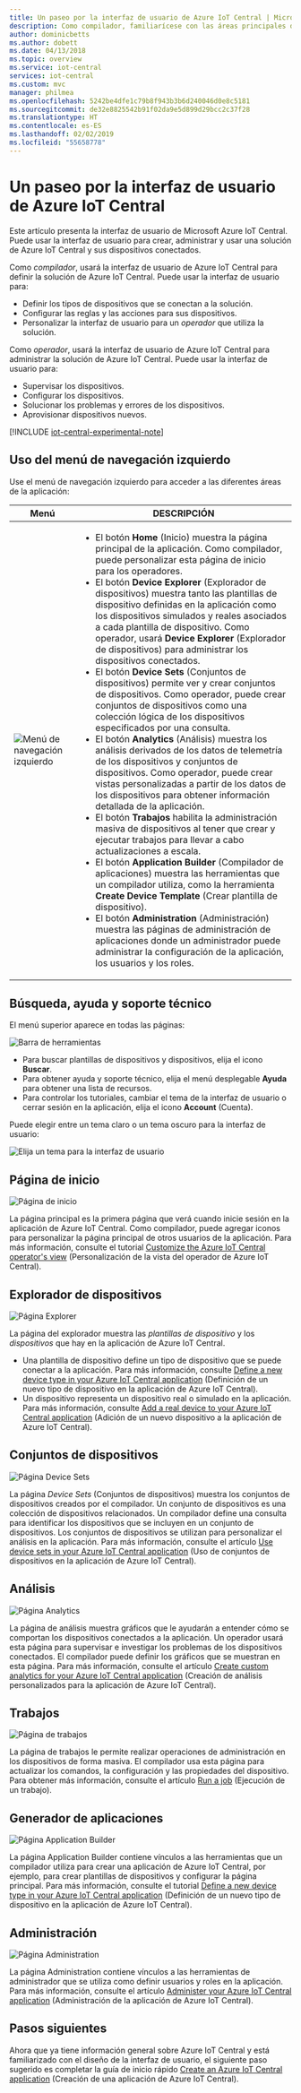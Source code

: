 ```yaml
---
title: Un paseo por la interfaz de usuario de Azure IoT Central | Microsoft Docs
description: Como compilador, familiarícese con las áreas principales de la interfaz de usuario de Azure IoT Central, que se utiliza para crear una solución de IoT.
author: dominicbetts
ms.author: dobett
ms.date: 04/13/2018
ms.topic: overview
ms.service: iot-central
services: iot-central
ms.custom: mvc
manager: philmea
ms.openlocfilehash: 5242be4dfe1c79b8f943b3b6d240046d0e8c5181
ms.sourcegitcommit: de32e8825542b91f02da9e5d899d29bcc2c37f28
ms.translationtype: HT
ms.contentlocale: es-ES
ms.lasthandoff: 02/02/2019
ms.locfileid: "55658778"
---
```

# <a name="take-a-tour-of-the-azure-iot-central-ui"></a>Un paseo por la interfaz de usuario de Azure IoT Central

Este artículo presenta la interfaz de usuario de Microsoft Azure IoT Central. Puede usar la interfaz de usuario para crear, administrar y usar una solución de Azure IoT Central y sus dispositivos conectados.

Como _compilador_, usará la interfaz de usuario de Azure IoT Central para definir la solución de Azure IoT Central. Puede usar la interfaz de usuario para:

- Definir los tipos de dispositivos que se conectan a la solución.
- Configurar las reglas y las acciones para sus dispositivos.
- Personalizar la interfaz de usuario para un _operador_ que utiliza la solución.

Como _operador_, usará la interfaz de usuario de Azure IoT Central para administrar la solución de Azure IoT Central. Puede usar la interfaz de usuario para:

- Supervisar los dispositivos.
- Configurar los dispositivos.
- Solucionar los problemas y errores de los dispositivos.
- Aprovisionar dispositivos nuevos.

[!INCLUDE [iot-central-experimental-note](../../includes/iot-central-experimental-note.md)]

## <a name="use-the-left-navigation-menu"></a>Uso del menú de navegación izquierdo

Use el menú de navegación izquierdo para acceder a las diferentes áreas de la aplicación:

| Menú | DESCRIPCIÓN |
| ---- | ----------- |
| ![Menú de navegación izquierdo](media/overview-iot-central-tour/navigationbar.png) | <ul><li>El botón **Home** (Inicio) muestra la página principal de la aplicación. Como compilador, puede personalizar esta página de inicio para los operadores.</li><li>El botón **Device Explorer** (Explorador de dispositivos) muestra tanto las plantillas de dispositivo definidas en la aplicación como los dispositivos simulados y reales asociados a cada plantilla de dispositivo. Como operador, usará **Device Explorer** (Explorador de dispositivos) para administrar los dispositivos conectados.</li><li>El botón **Device Sets** (Conjuntos de dispositivos) permite ver y crear conjuntos de dispositivos. Como operador, puede crear conjuntos de dispositivos como una colección lógica de los dispositivos especificados por una consulta.</li><li>El botón **Analytics** (Análisis) muestra los análisis derivados de los datos de telemetría de los dispositivos y conjuntos de dispositivos. Como operador, puede crear vistas personalizadas a partir de los datos de los dispositivos para obtener información detallada de la aplicación.</li><li>El botón **Trabajos** habilita la administración masiva de dispositivos al tener que crear y ejecutar trabajos para llevar a cabo actualizaciones a escala.</li><li>El botón **Application Builder** (Compilador de aplicaciones) muestra las herramientas que un compilador utiliza, como la herramienta **Create Device Template** (Crear plantilla de dispositivo).</li><li>El botón **Administration** (Administración) muestra las páginas de administración de aplicaciones donde un administrador puede administrar la configuración de la aplicación, los usuarios y los roles.</li></ul> |

## <a name="search-help-and-support"></a>Búsqueda, ayuda y soporte técnico

El menú superior aparece en todas las páginas:

![Barra de herramientas](media/overview-iot-central-tour/toolbar.png)

- Para buscar plantillas de dispositivos y dispositivos, elija el icono **Buscar**.
- Para obtener ayuda y soporte técnico, elija el menú desplegable **Ayuda** para obtener una lista de recursos.
- Para controlar los tutoriales, cambiar el tema de la interfaz de usuario o cerrar sesión en la aplicación, elija el icono **Account** (Cuenta).

Puede elegir entre un tema claro o un tema oscuro para la interfaz de usuario:

![Elija un tema para la interfaz de usuario](media/overview-iot-central-tour/themes.png)

## <a name="home-page"></a>Página de inicio

![Página de inicio](media/overview-iot-central-tour/homepage.png)

La página principal es la primera página que verá cuando inicie sesión en la aplicación de Azure IoT Central. Como compilador, puede agregar iconos para personalizar la página principal de otros usuarios de la aplicación. Para más información, consulte el tutorial [Customize the Azure IoT Central operator's view](tutorial-customize-operator.md) (Personalización de la vista del operador de Azure IoT Central).

## <a name="device-explorer"></a>Explorador de dispositivos

![Página Explorer](media/overview-iot-central-tour/explorer.png)

La página del explorador muestra las _plantillas de dispositivo_ y los _dispositivos_ que hay en la aplicación de Azure IoT Central.

* Una plantilla de dispositivo define un tipo de dispositivo que se puede conectar a la aplicación. Para más información, consulte [Define a new device type in your Azure IoT Central application](tutorial-define-device-type.md) (Definición de un nuevo tipo de dispositivo en la aplicación de Azure IoT Central).
* Un dispositivo representa un dispositivo real o simulado en la aplicación. Para más información, consulte [Add a real device to your Azure IoT Central application](tutorial-add-device.md) (Adición de un nuevo dispositivo a la aplicación de Azure IoT Central).

## <a name="device-sets"></a>Conjuntos de dispositivos

![Página Device Sets](media/overview-iot-central-tour/devicesets.png)

La página _Device Sets_ (Conjuntos de dispositivos) muestra los conjuntos de dispositivos creados por el compilador. Un conjunto de dispositivos es una colección de dispositivos relacionados. Un compilador define una consulta para identificar los dispositivos que se incluyen en un conjunto de dispositivos. Los conjuntos de dispositivos se utilizan para personalizar el análisis en la aplicación. Para más información, consulte el artículo [Use device sets in your Azure IoT Central application](howto-use-device-sets.md) (Uso de conjuntos de dispositivos en la aplicación de Azure IoT Central).

## <a name="analytics"></a>Análisis

![Página Analytics](media/overview-iot-central-tour/analytics.png)

La página de análisis muestra gráficos que le ayudarán a entender cómo se comportan los dispositivos conectados a la aplicación. Un operador usará esta página para supervisar e investigar los problemas de los dispositivos conectados. El compilador puede definir los gráficos que se muestran en esta página. Para más información, consulte el artículo [Create custom analytics for your Azure IoT Central application](howto-create-analytics.md) (Creación de análisis personalizados para la aplicación de Azure IoT Central).

## <a name="jobs"></a>Trabajos

![Página de trabajos](media/overview-iot-central-tour/jobs.png)

La página de trabajos le permite realizar operaciones de administración en los dispositivos de forma masiva. El compilador usa esta página para actualizar los comandos, la configuración y las propiedades del dispositivo. Para obtener más información, consulte el artículo [Run a job](howto-run-a-job.md) (Ejecución de un trabajo).

## <a name="application-builder"></a>Generador de aplicaciones

![Página Application Builder](media/overview-iot-central-tour/applicationbuilder.png)

La página Application Builder contiene vínculos a las herramientas que un compilador utiliza para crear una aplicación de Azure IoT Central, por ejemplo, para crear plantillas de dispositivos y configurar la página principal. Para más información, consulte el tutorial [Define a new device type in your Azure IoT Central application](tutorial-define-device-type.md) (Definición de un nuevo tipo de dispositivo en la aplicación de Azure IoT Central).

## <a name="administration"></a>Administración

![Página Administration](media/overview-iot-central-tour/administration.png)

La página Administration contiene vínculos a las herramientas de administrador que se utiliza como definir usuarios y roles en la aplicación. Para más información, consulte el artículo [Administer your Azure IoT Central application](howto-administer.md) (Administración de la aplicación de Azure IoT Central).

## <a name="next-steps"></a>Pasos siguientes

Ahora que ya tiene información general sobre Azure IoT Central y está familiarizado con el diseño de la interfaz de usuario, el siguiente paso sugerido es completar la guía de inicio rápido [Create an Azure IoT Central application](quick-deploy-iot-central.md) (Creación de una aplicación de Azure IoT Central).